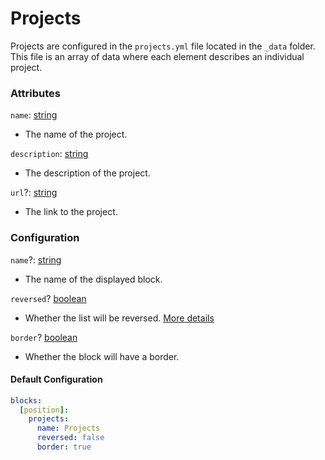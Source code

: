 # Projects

Projects are configured in the `projects.yml` file located in the `_data` folder. This file is an array of data where each element describes an individual project.

### Attributes

`name`: [string]
- The name of the project.

`description`: [string]
- The description of the project.

`url`?: [string]
- The link to the project.

### Configuration

`name`?: [string]
- The name of the displayed block.

`reversed`? [boolean]
- Whether the list will be reversed. [More details][reversed-more]

`border`? [boolean]
- Whether the block will have a border.

#### Default Configuration

```yml
blocks:
  [position]:
    projects:
      name: Projects
      reversed: false
      border: true
```

[string]: https://shopify.github.io/liquid/basics/types/#string
[boolean]: https://shopify.github.io/liquid/basics/types/#boolean
[reversed-more]: introducation.md#reverse-list